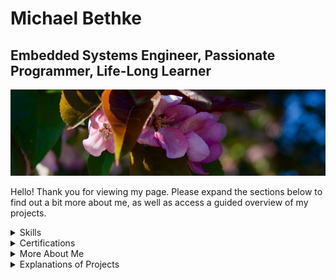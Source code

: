 # Michael Bethke

## Embedded Systems Engineer, Passionate Programmer, Life-Long Learner

![header](/Resources/Header/0705.png)

Hello! Thank you for viewing my page. Please expand the sections below to find out a bit more about me, as well as access a guided overview of my projects.

<details>
<summary>Skills</summary>

### **Top Skills**

* C++
* Embedded Software Engineering
* Object-Oriented Design

<!--<table cellspacing="0" cellpadding="0" style="border: none;">-->
<table style="border-collapse: collapse;">
	<tr>
		<td>
			<table>
				<tr>
					<th>Languages</th>
					<th></th>
				</tr>
				<tr>
					<td>C++</td>
					<td>C</td>
				</tr>
				<tr>
					<td>Objective-C</td>
					<td>C#</td>
				</tr>
				<tr>
					<td>HTML</td>
					<td>Cascading Style Sheets (CSS)</td>
				</tr>
				<tr>
					<td>Assembly Language (x86)</td>
					<td></td>
				</tr>
			</table>
		</td>
		<td>
			<table>
				<tr>
					<th>Industry Knowledge</th>
					<th></th>
				</tr>
				<tr>
					<td>Data Analysis</td>
					<td>Strategic Planning</td>
				</tr>
				<tr>
					<td>Student Financial Aid</td>
					<td></td>
				</tr>
			</table>
		</td>
	</tr>
	<tr>
		<td>
			<table>
				<tr>
					<th>Tools & Technologies</th>
					<th></th>
				</tr>
				<tr>
					<td>SharePoint</td>
					<td>Azure</td>
				</tr>
				<tr>
					<td>Microsoft Power Apps</td>
					<td>Microsoft Power BI</td>
				</tr>
				<tr>
					<td>Microsoft Flow</td>
					<td>Microsoft Power Automate</td>
				</tr>
				<tr>
					<td>Git</td>
					<td>Docker Products</td>
				</tr>
				<tr>
					<td>JSON</td>
					<td>REST APIs</td>
				</tr>
				<tr>
					<td>GitHub</td>
					<td></td>
				</tr>
			</table>
		</td>
		<td>
			<table>
				<tr>
					<th>Interpersonal Skills</th>
					<th></th>
				</tr>
				<tr>
					<td>Project Management</td>
					<td>Administration</td>
				</tr>
				<tr>
					<td>Leadership</td>
					<td>Public Speaking</td>
				</tr>
				<tr>
					<td>Organization</td>
					<td>Teamwork</td>
				</tr>
			</table>
		</td>
	</tr>
</table>
</details>

<details>
<summary>Certifications</summary>

[Embedded Systems and C++ (TestDome)](https://app.testdome.com/cert/5a7e81e587284d4eb45a6c25787d0990)

[Embedded Systems and C (TestDome)](https://app.testdome.com/cert/1664d8fd9fb34203b1d26e6ac9cf4113)

[C++, C, C#, JSON, REST APIs (LinkedIn)](https://www.linkedin.com/in/michael-bethke-081ba6140/)
</details>

<details>
<summary>More About Me</summary>

### Overview

---

&emsp;&emsp;I started learning programming on my own in middle-school

### Early Days

---

&emsp;&emsp;I've been learning about programming for over ten years, since way back in middle-school. It all started when I wanted to add content to a video-game that I played with my friends, and quickly evolved into making my own games. From humble beginnings in _TorqueScript_ I dabbled with _HTML_ and _CSS_ in _Adobe Dreamweaver_, but finally settled on _Boo_ and the _Unity3D_ engine just before its upgrade to version 3.0.

&emsp;&emsp;My early games involved throwing coconuts into volcanos, hang-gliding, and attempts to copy popular AAA titles from the time, but as I learned more about programming, I found myself migrating to the more powerful C# (which _Unity3D_ also supported) and trying to make software that improved peoples' lives. I made a friend along the way, and together we developed a music player to rival iTunes. Or, at least, my mom liked it.

&emsp;&emsp;_UnityMusicPlayer_ is what I consider to be my first successful project, and I'm proud of bringing it from inception to sunset. Please see the Explanations of Projects section below for its details, but in short, _UMP_ supported several audio formats, music organization, real-time audio visualization, and an online ecosystem for downloading music that artists volunteered to share. _UnityMusicPlayer_ was also a turning point in my development as a person.

### A New Focus

---

&emsp;&emsp;I continued developing games throughout high-school, but found a new passion in developing interconnected systems. I started exploring procedural generation and algorithmically-created content, and began creating a game engine of my own. _LightYear_, my as-yet unfinished interactive fiction engine, is the culmination of those desires at the time; I had moved on from _Unity3D_ and wrote the underlying framework myself using _SDL 2_ and associated libraries. The plan was ambitious (if I may say so myself), involving real-time natural-language processing, support for high-volume dynamic media loading, and comprehensive error recovery and correction. The full details can be found below in Explanations of Projects section, but suffice it to say: I learned a lot and solidified my passion for systems programming. I also began thinking about where to go for college, and what I wanted to do with my life.

&emsp;&emsp;Pursuing software engineering as my career was always my plan, but I wanted to take the opportunity to learn about 
</details>

<details>
<summary>Explanations of Projects</summary>

Text 2
</details>
